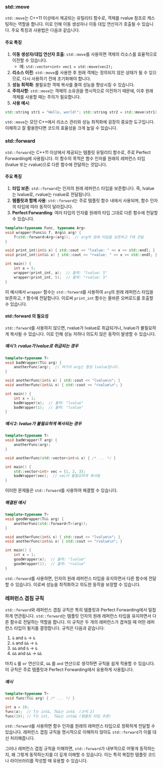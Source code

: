 
### std::move
`std::move`는 C++11 이상에서 제공되는 유틸리티 함수로, 객체를 rvalue 참조로 캐스팅하는 역할을 합니다. 이로 인해 이동 생성자나 이동 대입 연산자가 호출될 수 있습니다. 주요 특징과 사용법은 다음과 같습니다.

#### 주요 특징
1. **이동 생성자/대입 연산자 호출**: `std::move`를 사용하면 객체의 리소스를 효율적으로 이전할 수 있습니다.
    - 예: `std::vector<int> vec1 = std::move(vec2);`
2. **리소스 이전**: `std::move`를 사용한 후 원래 객체는 정의되지 않은 상태가 될 수 있으므로, 다시 사용하기 전에 초기화해야 합니다.
3. **성능 최적화**: 불필요한 객체 복사를 줄여 성능을 향상시킬 수 있습니다.
4. **주의사항**: `std::move`는 객체의 소유권을 명시적으로 이전하기 때문에, 이후 원래 객체를 사용할 때는 주의가 필요합니다.
5. **사용 예시**:
```cpp
std::string str1 = "Hello, world!"; std::string str2 = std::move(str1);  
```

`std::move`는 모던 C++에서 리소스 관리와 성능 최적화에 굉장히 중요한 도구입니다. 이해하고 잘 활용한다면 코드의 효율성을 크게 높일 수 있습니다.

### std::forward
`std::forward`는 C++11 이상에서 제공되는 템플릿 유틸리티 함수로, 주로 Perfect Forwarding에 사용됩니다. 이 함수의 목적은 함수 인자를 원래의 레퍼런스 타입(lvalue 또는 rvalue)으로 다른 함수에 전달하는 것입니다.

#### 주요 특징
1. **타입 보존**: `std::forward`는 인자의 원래 레퍼런스 타입을 보존합니다. 즉, lvalue는 lvalue로, rvalue는 rvalue로 전달됩니다.
2. **템플릿과 함께 사용**: `std::forward`는 주로 템플릿 함수 내에서 사용되며, 함수 인자의 타입에 따라 동작이 달라집니다.
3. **Perfect Forwarding**: 여러 타입의 인자를 원래의 타입 그대로 다른 함수에 전달할 수 있습니다.

```cpp
template<typename Func, typename Arg>
void wrapper(Func&& f, Arg&& arg) {
    f(std::forward<Arg>(arg));  // arg의 원래 타입을 보존하고 f에 전달
}

void print_int(int& x) { std::cout << "lvalue: " << x << std::endl; }
void print_int(int&& x) { std::cout << "rvalue: " << x << std::endl; }

int main() {
    int a = 5;
    wrapper(print_int, a);  // 출력: "lvalue: 5"
    wrapper(print_int, 5);  // 출력: "rvalue: 5"
}
```

이 예시에서 `wrapper` 함수는 `std::forward`를 사용하여 `arg`의 원래 레퍼런스 타입을 보존하고, `f` 함수에 전달합니다. 이로써 `print_int` 함수는 올바른 오버로드를 호출할 수 있습니다.

#### std::forward 의 필요성
`std::forward`를 사용하지 않으면, rvalue가 lvalue로 취급되거나, lvalue가 불필요하게 복사될 수 있습니다. 이로 인해 성능 저하나 의도치 않은 동작이 발생할 수 있습니다.

##### 예시 1: rvalue가 lvalue로 취급되는 경우
```cpp
template<typename T>
void badWrapper(T&& arg) {
    anotherFunc(arg);  // 여기서 arg는 항상 lvalue입니다.
}

void anotherFunc(int& x) { std::cout << "lvalue\n"; }
void anotherFunc(int&& x) { std::cout << "rvalue\n"; }

int main() {
    int x = 1;
    badWrapper(x);  // 출력: "lvalue"
    badWrapper(1);  // 출력: "lvalue"
}
```
##### 예시 2: lvalue가 불필요하게 복사되는 경우
```cpp
template<typename T>
void badWrapper(T arg) {
    anotherFunc(arg);
}

void anotherFunc(std::vector<int>& x) { /* ... */ }

int main() {
    std::vector<int> vec = {1, 2, 3};
    badWrapper(vec);  // vec이 불필요하게 복사됨
}
```

이러한 문제들은 `std::forward`를 사용하여 해결할 수 있습니다.
##### 해결된 예시
```cpp
template<typename T>
void goodWrapper(T&& arg) {
    anotherFunc(std::forward<T>(arg));
}

void anotherFunc(int& x) { std::cout << "lvalue\n"; }
void anotherFunc(int&& x) { std::cout << "rvalue\n"; }

int main() {
    int x = 1;
    goodWrapper(x);  // 출력: "lvalue"
    goodWrapper(1);  // 출력: "rvalue"
}
```

`std::forward`를 사용하면, 인자의 원래 레퍼런스 타입을 유지하면서 다른 함수에 전달할 수 있습니다. 이로써 성능을 최적화하고 의도한 동작을 보장할 수 있습니다.

### 레퍼런스 겹침 규칙
`std::forward`와 레퍼런스 겹침 규칙은 특히 템플릿과 Perfect Forwarding에서 밀접하게 연관됩니다. `std::forward`는 템플릿 인자의 원래 레퍼런스 타입을 유지하면서 다른 함수로 전달하는 역할을 합니다.  이 규칙은 두 개의 레퍼런스가 겹쳐질 때 어떤 레퍼런스 타입이 될지를 결정합니다. 규칙은 다음과 같습니다:

1. `&` and `&` → `&`
2. `&` and `&&` → `&`
3. `&&` and `&` → `&`
4. `&&` and `&&` → `&&`

마치 `&` 를 `or` 연산으로, `&&` 를 `and` 연산으로 생각하면 규칙을 쉽게 적용할 수 있습니다. 이 규칙은 주로 템플릿과 Perfect Forwarding에서 유용하게 사용됩니다.
##### 예시
```cpp
template<typename T>
void func(T&& arg) { /* ... */ }

int a = 10;
func(a);  // T는 int&, T&&는 int&  (규칙 2)
func(10); // T는 int,  T&&는 int&& (템플릿 타입 추론)
```

`std::forward`를 사용하면 함수 인자를 원래의 레퍼런스 타입으로 정확하게 전달할 수 있습니다. 레퍼런스 겹침 규칙을 명시적으로 이해하지 않아도 `std::forward`가 이를 대신 처리해줍니다.

그러나 레퍼런스 겹침 규칙을 이해하면, `std::forward`가 내부적으로 어떻게 동작하는지, 왜 그렇게 동작하는지를 더 깊게 이해할 수 있습니다. 이는 특히 복잡한 템플릿 코드나 라이브러리를 작성할 때 유용할 수 있습니다.
